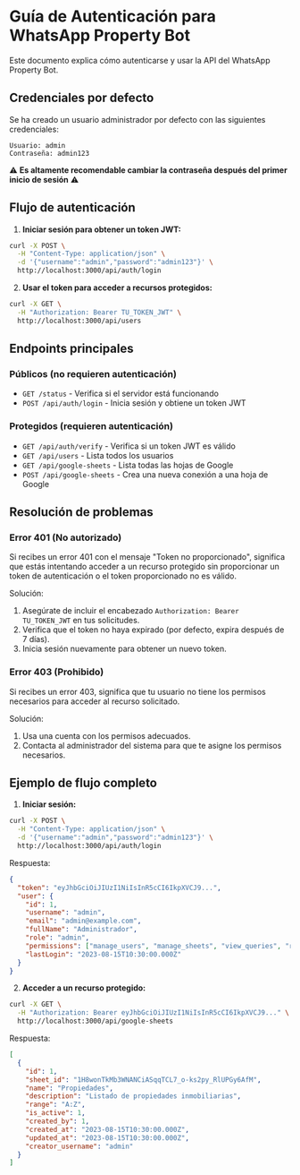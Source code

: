 # Guía de Autenticación para WhatsApp Property Bot

Este documento explica cómo autenticarse y usar la API del WhatsApp Property Bot.

## Credenciales por defecto

Se ha creado un usuario administrador por defecto con las siguientes credenciales:

```
Usuario: admin
Contraseña: admin123
```

⚠️ **Es altamente recomendable cambiar la contraseña después del primer inicio de sesión** ⚠️

## Flujo de autenticación

1. **Iniciar sesión para obtener un token JWT:**

```bash
curl -X POST \
  -H "Content-Type: application/json" \
  -d '{"username":"admin","password":"admin123"}' \
  http://localhost:3000/api/auth/login
```

2. **Usar el token para acceder a recursos protegidos:**

```bash
curl -X GET \
  -H "Authorization: Bearer TU_TOKEN_JWT" \
  http://localhost:3000/api/users
```

## Endpoints principales

### Públicos (no requieren autenticación)

- `GET /status` - Verifica si el servidor está funcionando
- `POST /api/auth/login` - Inicia sesión y obtiene un token JWT

### Protegidos (requieren autenticación)

- `GET /api/auth/verify` - Verifica si un token JWT es válido
- `GET /api/users` - Lista todos los usuarios
- `GET /api/google-sheets` - Lista todas las hojas de Google
- `POST /api/google-sheets` - Crea una nueva conexión a una hoja de Google

## Resolución de problemas

### Error 401 (No autorizado)

Si recibes un error 401 con el mensaje "Token no proporcionado", significa que estás intentando acceder a un recurso protegido sin proporcionar un token de autenticación o el token proporcionado no es válido.

Solución:
1. Asegúrate de incluir el encabezado `Authorization: Bearer TU_TOKEN_JWT` en tus solicitudes.
2. Verifica que el token no haya expirado (por defecto, expira después de 7 días).
3. Inicia sesión nuevamente para obtener un nuevo token.

### Error 403 (Prohibido)

Si recibes un error 403, significa que tu usuario no tiene los permisos necesarios para acceder al recurso solicitado.

Solución:
1. Usa una cuenta con los permisos adecuados.
2. Contacta al administrador del sistema para que te asigne los permisos necesarios.

## Ejemplo de flujo completo

1. **Iniciar sesión:**

```bash
curl -X POST \
  -H "Content-Type: application/json" \
  -d '{"username":"admin","password":"admin123"}' \
  http://localhost:3000/api/auth/login
```

Respuesta:
```json
{
  "token": "eyJhbGciOiJIUzI1NiIsInR5cCI6IkpXVCJ9...",
  "user": {
    "id": 1,
    "username": "admin",
    "email": "admin@example.com",
    "fullName": "Administrador",
    "role": "admin",
    "permissions": ["manage_users", "manage_sheets", "view_queries", "respond_queries", "access_bot", "view_dashboard"],
    "lastLogin": "2023-08-15T10:30:00.000Z"
  }
}
```

2. **Acceder a un recurso protegido:**

```bash
curl -X GET \
  -H "Authorization: Bearer eyJhbGciOiJIUzI1NiIsInR5cCI6IkpXVCJ9..." \
  http://localhost:3000/api/google-sheets
```

Respuesta:
```json
[
  {
    "id": 1,
    "sheet_id": "1H8wonTkMb3WNANCiASqqTCL7_o-ks2py_RlUPGy6AfM",
    "name": "Propiedades",
    "description": "Listado de propiedades inmobiliarias",
    "range": "A:Z",
    "is_active": 1,
    "created_by": 1,
    "created_at": "2023-08-15T10:30:00.000Z",
    "updated_at": "2023-08-15T10:30:00.000Z",
    "creator_username": "admin"
  }
]
``` 